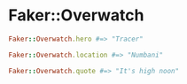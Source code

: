 # Faker::Overwatch

```ruby
Faker::Overwatch.hero #=> "Tracer"

Faker::Overwatch.location #=> "Numbani"

Faker::Overwatch.quote #=> "It's high noon"
```
